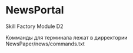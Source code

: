 # NewsPortal
 Skill Factory Module D2

Комманды для терминала лежат в дирректории NewsPaper/news/commands.txt
